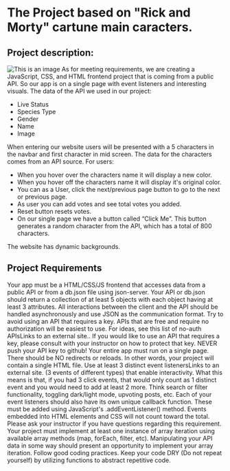 # The Project based on "Rick and Morty" cartune main caracters.
## Project description:
![This is an image](https://user-images.githubusercontent.com/110997836/194588514-3d62de22-2487-4125-8f88-c5abe40fea1a.png)
As for meeting requirements, we are creating a JavaScript, CSS, and HTML frontend project that is coming from a public API. So our app is on a single page with event listeners and interesting visuals.
The data of the API we used in our project:
* Live Status
* Species Type
* Gender
* Name
* Image

When entering our website users will be presented with a 5 characters in the navbar and first character in mid screen. The data for the characters comes from an API source. 
For users: 
* When you hover over the characters name it will display a new color.
* When you hover off the characters name it will display it's original  color.
* You can as a User, click the next/previous page button to go to the next or previous page.
* As user you can add votes and see total votes you added.
* Reset button resets votes.
* On our single page we have a button called “Click Me”. This button generates a random character from the API, which has a total of 800 characters.



The website has dynamic backgrounds.
## Project Requirements
Your app must be a HTML/CSS/JS frontend that accesses data from a public API or from a db.json file using json-server. Your API or db.json should return a collection of at least 5 objects with each object having at least 3 attributes. All interactions between the client and the API should be handled asynchronously and use JSON as the communication format. Try to avoid using an API that requires a key. APIs that are free and require no authorization will be easiest to use. For ideas, see this list of no-auth APIsLinks to an external site.. If you would like to use an API that requires a key, please consult with your instructor on how to protect that key. NEVER push your API key to github!
Your entire app must run on a single page. There should be NO redirects or reloads. In other words, your project will contain a single HTML file.
Use at least 3 distinct event listenersLinks to an external site. (3 events of different types) that enable interactivity. What this means is that, if you had 3 click events, that would only count as 1 distinct event and you would need to add at least 2 more. Think search or filter functionality, toggling dark/light mode, upvoting posts, etc. Each of your event listeners should also have its own unique callback function. These must be added using JavaScript's .addEventListener() method. Events embedded into HTML elements and CSS will not count toward the total. Please ask your instructor if you have questions regarding this requirement.
Your project must implement at least one instance of array iteration using available array methods (map, forEach, filter, etc). Manipulating your API data in some way should present an opportunity to implement your array iteration.
Follow good coding practices. Keep your code DRY (Do not repeat yourself) by utilizing functions to abstract repetitive code.

